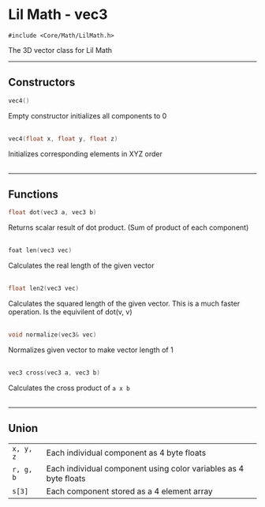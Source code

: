 # Lil Math - vec3
`#include <Core/Math/LilMath.h>`

The 3D vector class for Lil Math

---

## Constructors
```cpp
vec4()
```
Empty constructor initializes all components to 0
<br /><br />

```cpp
vec4(float x, float y, float z)
```
Initializes corresponding elements in XYZ order
<br /><br />

---

## Functions
```cpp
float dot(vec3 a, vec3 b)
```
Returns scalar result of dot product. (Sum of product of each component)
<br /><br />

```cpp
foat len(vec3 vec)
```
Calculates the real length of the given vector
<br /><br />

```cpp
float len2(vec3 vec)
```
Calculates the squared length of the given vector. This is a much faster operation. Is the equivilent of dot(v, v)
<br /><br />

```cpp
void normalize(vec3& vec)
```
Normalizes given vector to make vector length of 1
<br /><br />

```cpp
vec3 cross(vec3 a, vec3 b)
```
Calculates the cross product of `a x b`
<br /><br />

---

## Union
|||
|--|--|
`x, y, z`|Each individual component as 4 byte floats
`r, g, b`|Each individual component using color variables as 4 byte floats
`s[3]`|Each component stored as a 4 element array